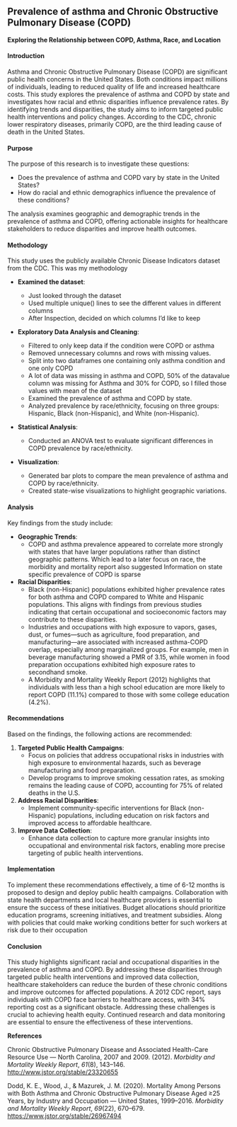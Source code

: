 ## **Prevalence of asthma and Chronic Obstructive Pulmonary Disease (COPD)**

**Exploring the Relationship between COPD, Asthma, Race, and Location**

#### 

#### **Introduction**

Asthma and Chronic Obstructive Pulmonary Disease (COPD) are significant public health concerns in the United States. Both conditions impact millions of individuals, leading to reduced quality of life and increased healthcare costs. This study explores the prevalence of asthma and COPD by state and investigates how racial and ethnic disparities influence prevalence rates. By identifying trends and disparities, the study aims to inform targeted public health interventions and policy changes. According to the CDC, chronic lower respiratory diseases, primarily COPD, are the third leading cause of death in the United States.

#### **Purpose**

The purpose of this research is to investigate these questions:

* Does the prevalence of asthma and COPD vary by state in the United States?  
* How do racial and ethnic demographics influence the prevalence of these conditions?

The analysis examines geographic and demographic trends in the prevalence of asthma and COPD, offering actionable insights for healthcare stakeholders to reduce disparities and improve health outcomes.

#### 

#### **Methodology**

This study uses the publicly available Chronic Disease Indicators dataset from the CDC. This was my methodology

* **Examined the dataset**:  
  * Just looked through the dataset  
  * Used multiple unique() lines to see the different values in different columns  
  * After Inspection, decided on which columns I’d like to keep  
* **Exploratory Data Analysis and Cleaning**:  
  * Filtered to only keep data if the condition were COPD or asthma  
  * Removed unnecessary columns and rows with missing values.  
  * Split into two dataframes one containing only asthma condition and one only COPD  
  * A lot of data was missing in asthma and COPD, 50% of the  datavalue column was missing for Asthma and 30% for COPD, so I filled those values with mean of the dataset  
  * Examined the prevalence of asthma and COPD by state.  
  * Analyzed prevalence by race/ethnicity, focusing on three groups: Hispanic, Black (non-Hispanic), and White (non-Hispanic).  
* **Statistical Analysis**:  
  * Conducted an ANOVA test to evaluate significant differences in COPD prevalence by race/ethnicity.

* **Visualization**:  
  * Generated bar plots to compare the mean prevalence of asthma and COPD by race/ethnicity.  
  * Created state-wise visualizations to highlight geographic variations.

#### **Analysis**

Key findings from the study include:

* **Geographic Trends**:  
  * COPD and asthma prevalence appeared to correlate more strongly with states that have larger populations rather than distinct geographic patterns. Which lead to a later focus on race, the morbidity and mortality report also suggested Information on state specific prevalence of COPD is sparse  
* **Racial Disparities**:  
  * Black (non-Hispanic) populations exhibited higher prevalence rates for both asthma and COPD compared to White and Hispanic populations. This aligns with findings from previous studies indicating that certain occupational and socioeconomic factors may contribute to these disparities.  
  * Industries and occupations with high exposure to vapors, gases, dust, or fumes—such as agriculture, food preparation, and manufacturing—are associated with increased asthma-COPD overlap, especially among marginalized groups. For example, men in beverage manufacturing showed a PMR of 3.15, while women in food preparation occupations exhibited high exposure rates to secondhand smoke.  
  * A Morbidity and Mortality Weekly Report (2012) highlights that individuals with less than a high school education are more likely to report COPD (11.1%) compared to those with some college education (4.2%).

#### **Recommendations**

Based on the findings, the following actions are recommended:

1. **Targeted Public Health Campaigns**:  
   * Focus on policies that address occupational risks in industries with high exposure to environmental hazards, such as beverage manufacturing and food preparation.  
   * Develop programs to improve smoking cessation rates, as smoking remains the leading cause of COPD, accounting for 75% of related deaths in the U.S.  
2. **Address Racial Disparities**:  
   * Implement community-specific interventions for Black (non-Hispanic) populations, including education on risk factors and improved access to affordable healthcare.  
3. **Improve Data Collection**:  
   * Enhance data collection to capture more granular insights into occupational and environmental risk factors, enabling more precise targeting of public health interventions.

#### **Implementation**

To implement these recommendations effectively, a time of 6-12 months is proposed to design and deploy public health campaigns. Collaboration with state health departments and local healthcare providers is essential to ensure the success of these initiatives. Budget allocations should prioritize education programs, screening initiatives, and treatment subsidies. Along with policies that could make working conditions better for such workers at risk due to their occupation

#### **Conclusion**

This study highlights significant racial and occupational disparities in the prevalence of asthma and COPD. By addressing these disparities through targeted public health interventions and improved data collection, healthcare stakeholders can reduce the burden of these chronic conditions and improve outcomes for affected populations. A 2012 CDC report, says individuals with COPD face barriers to healthcare access, with 34% reporting cost as a significant obstacle. Addressing these challenges is crucial to achieving health equity. Continued research and data monitoring are essential to ensure the effectiveness of these interventions.

**References**

Chronic Obstructive Pulmonary Disease and Associated Health-Care Resource Use — North Carolina, 2007 and 2009\. (2012). *Morbidity and Mortality Weekly Report*, *61*(8), 143–146. http://www.jstor.org/stable/23320655

Dodd, K. E., Wood, J., & Mazurek, J. M. (2020). Mortality Among Persons with Both Asthma and Chronic Obstructive Pulmonary Disease Aged ≥25 Years, by Industry and Occupation — United States, 1999–2016. *Morbidity and Mortality Weekly Report*, *69*(22), 670–679. https://www.jstor.org/stable/26967494

